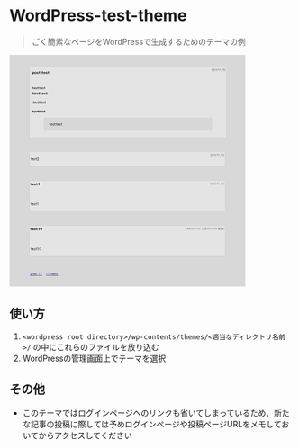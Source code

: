 # WordPress-test-theme

> ごく簡素なページをWordPressで生成するためのテーマの例

![image](./screenshot.png)

## 使い方

1. `<wordpress root directory>/wp-contents/themes/<適当なディレクトリ名前>/` の中にこれらのファイルを放り込む
2. WordPressの管理画面上でテーマを選択


## その他

* このテーマではログインページへのリンクも省いてしまっているため、新たな記事の投稿に際しては予めログインページや投稿ページURLをメモしておいてからアクセスしてください


